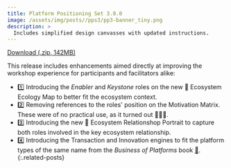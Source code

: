 ```yaml
---
title: Platform Positioning Set 3.0.0
image: /assets/img/posts//pps3/pp3-banner_tiny.png
description: >
  Includes simplified design canvasses with updated instructions.  
---
```


<a class="btn btn-primary" href="https://storage.googleapis.com/platform-positioning-system/platform-positioning-set_3.0.0.zip">Download (.zip, 142MB)</a>

This release includes enhancements aimed directly at improving the workshop experience for participants and facilitators alike:

* 1️⃣ Introducing the *Enabler* and *Keystone* roles on the new 🎁 Ecosystem Ecology Map to better fit the ecosystem context.
* 2️⃣ Removing references to the roles' position on the Motivation Matrix. These were of no practical use, as it turned out 🤷🏽‍♀️.
* 3️⃣ Introducing the new 🎁 Ecosystem Relationshop Portrait to capture both roles involved in the key ecosystem relationship.
* 4️⃣ Introducing the Transaction and Innovation engines to fit the platform types of the same name from the *Business of Platforms* book [📖](https://www.goodreads.com/book/show/40604327-the-business-of-platforms).
{:.related-posts}
